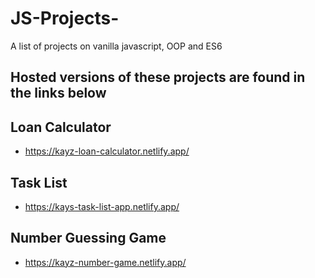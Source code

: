 # JS-Projects-
A list of projects on vanilla javascript, OOP and ES6 


## Hosted versions of these projects are found in the links below 

## Loan Calculator 
- https://kayz-loan-calculator.netlify.app/

## Task List
- https://kays-task-list-app.netlify.app/

## Number Guessing Game 
- https://kayz-number-game.netlify.app/
